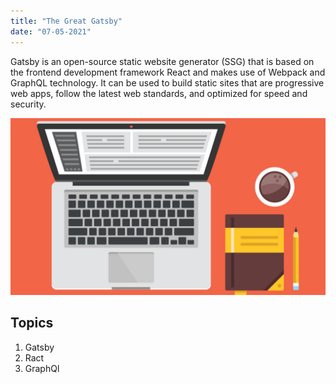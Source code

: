 ```yaml
---
title: "The Great Gatsby"
date: "07-05-2021"
---
```


Gatsby is an open-source static website generator (SSG) that is based on the frontend development framework React and makes use of Webpack and GraphQL technology. It can be used to build static sites that are progressive web apps, follow the latest web standards, and optimized for speed and security.

![Grass](./blog-post.jpeg)
## Topics

1. Gatsby
2. Ract
3. GraphQl